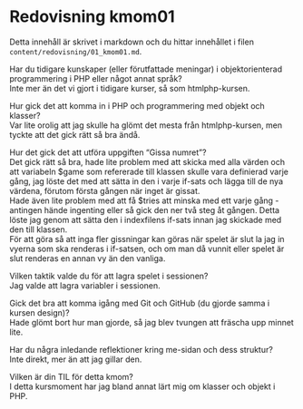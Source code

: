 ---
---
Redovisning kmom01
=========================

Detta innehåll är skrivet i markdown och du hittar innehållet i filen `content/redovisning/01_kmom01.md`.

Har du tidigare kunskaper (eller förutfattade meningar) i objektorienterad programmering i PHP eller något annat språk?
<br>Inte mer än det vi gjort i tidigare kurser, så som htmlphp-kursen.

Hur gick det att komma in i PHP och programmering med objekt och klasser?
<br> Var lite orolig att jag skulle ha glömt det mesta från htmlphp-kursen,
men tyckte att det gick rätt så bra ändå.

Hur det gick det att utföra uppgiften “Gissa numret”?
<br> Det gick rätt så bra, hade lite problem med att skicka med alla värden och att variabeln $game som refererade till klassen skulle vara definierad varje gång, jag löste det med att sätta in den i varje if-sats och lägga till de nya värdena, förutom första gången när inget är gissat.
<br>Hade även lite problem med att få $tries att minska med ett varje gång - antingen hände ingenting eller så gick den ner två steg åt gången. Detta löste jag genom att sätta den i indexfilens if-sats innan jag skickade med den till klassen.
<br>För att göra så att inga fler gissningar kan göras när spelet är slut la jag in vyerna som ska renderas i if-satsen, och om man då vunnit eller spelet är slut renderas en annan vy än den vanliga.

Vilken taktik valde du för att lagra spelet i sessionen?
<br>Jag valde att lagra variabler i sessionen.

Gick det bra att komma igång med Git och GitHub (du gjorde samma i kursen design)?
<br>Hade glömt bort hur man gjorde, så jag blev tvungen att fräscha upp minnet lite.

Har du några inledande reflektioner kring me-sidan och dess struktur?
<br>Inte direkt, mer än att jag gillar den.

Vilken är din TIL för detta kmom?
<br> I detta kursmoment har jag bland annat lärt mig om klasser och objekt i PHP.
